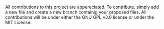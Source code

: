 All contributions to this project are appereciated.
To contribute, simply add a new file and create a new branch containig your proposed files.
All contributions will be under either the GNU GPL v3.0 license or under the MIT License.
